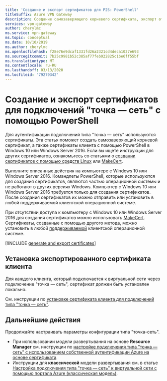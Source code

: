 ```yaml
---
title: 'Создание и экспорт сертификатов для P2S: PowerShell'
titleSuffix: Azure VPN Gateway
description: Создание самозаверяющего корневого сертификата, экспорт открытого ключа и создание сертификатов клиента с помощью PowerShell в Windows 10 или Windows Server 2016.
services: vpn-gateway
author: cherylmc
ms.service: vpn-gateway
ms.topic: conceptual
ms.date: 10/10/2019
ms.author: cherylmc
ms.openlocfilehash: f28e76e9dcaf1331fd26a2321cd4deca1027e693
ms.sourcegitcommit: 7b25c9981b52c385af77feb022825c1be6ff55bf
ms.translationtype: MT
ms.contentlocale: ru-RU
ms.lasthandoff: 03/13/2020
ms.locfileid: "79279342"
---
```

# <a name="generate-and-export-certificates-for-point-to-site-using-powershell"></a>Создание и экспорт сертификатов для подключений "точка — сеть" с помощью PowerShell

Для аутентификации подключений типа "точка — сеть" используются сертификаты. Эта статья поможет создать самозаверяющий корневой сертификат, а также сертификаты клиента с помощью PowerShell в Windows 10 или Windows Server 2016. Если вы ищете инструкции для других сертификатов, ознакомьтесь со статьями о [создании сертификатов с помощью средств Linux](vpn-gateway-certificates-point-to-site-linux.md) или [MakeCert](vpn-gateway-certificates-point-to-site-makecert.md).

Выполните описанные действия на компьютере с Windows 10 или Windows Server 2016. Командлеты PowerShell, которые используются для создания сертификатов, являются частью операционной системы и не работают в других версиях Windows. Компьютер с Windows 10 или Windows Server 2016 требуется только для создания сертификатов. После создания сертификатов их можно отправить или установить в любой поддерживаемой клиентской операционной системе.

При отсутствии доступа к компьютеру с Windows 10 или Windows Server 2016 для создания сертификатов можно использовать [MakeCert](vpn-gateway-certificates-point-to-site-makecert.md). Сертификаты, созданные с помощью другого метода, можно установить в любой [поддерживаемой](vpn-gateway-howto-point-to-site-resource-manager-portal.md#faq) клиентской операционной системе.

[!INCLUDE [generate and export certificates](../../includes/vpn-gateway-generate-export-certificates-include.md)]

## <a name="install"></a>Установка экспортированного сертификата клиента

Для каждого клиента, который подключается к виртуальной сети через подключение "точка — сеть", сертификат должен быть установлен локально.

См. инструкции по [установке сертификата клиента для подключений типа "точка — сеть"](point-to-site-how-to-vpn-client-install-azure-cert.md).

## <a name="next-steps"></a>Дальнейшие действия

Продолжайте настраивать параметры конфигурации типа "точка-сеть".

* При использовании модели развертывания на основе **Resource Manager** см. инструкции по [настройке подключения типа "точка — сеть" с использованием собственной аутентификации Azure на основе сертификата](vpn-gateway-howto-point-to-site-resource-manager-portal.md).
* Инструкции для **классической** модели развертывания см. в статье [Настройка подключения типа "точка — сеть" к виртуальной сети с помощью портала Azure (классическая модель)](vpn-gateway-howto-point-to-site-classic-azure-portal.md).